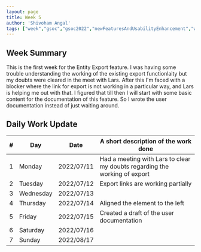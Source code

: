 ```yaml
---
layout: page
title: Week 5
author: 'Shivoham Angal'
tags: ["week","gsoc","gsoc2022","newFeaturesAndUsabilityEnhancement","week#5","eval#1"]
---
```


## Week Summary

This is the first week for the Entity Export feature. I was having some trouble understanding the working of the existing export functionlaity but my doubts were cleared in the meet with Lars. After this I'm faced with a blocker where the link for export is not working in a particular way, and Lars is helping me out with that. I figured that till then I will start with some basic content for the documentation of this feature. So I wrote the user documentation instead of just waiting around.

## Daily Work Update

|\#|Day|Date|A short description of the work done|  
|---	|---	|---	|---	|  
|1   	| Monday 	|   2022/07/11	| Had a meeting with Lars to clear my doubts regarding the working of export |  
|2   	| Tuesday  	|   2022/07/12	| Export links are working partially	|  
|3   	| Wednesday |  2022/07/13 	|  |  
|4   	| Thursday  |   2022/07/14	| Aligned the element to the left |  
|5   	| Friday  	|   2022/07/15	| Created a draft of the user documentation |  
|6   	| Saturday  |  2022/07/16 |  |  
|7   	| Sunday  	|   2022/08/17	|  |  
